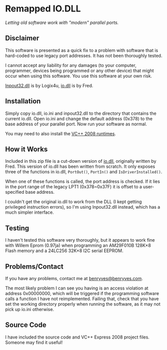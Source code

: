 # Remapped IO.DLL

_Letting old software work with "modern" parallel ports._

## Disclaimer

This software is presented as a quick fix to a problem with software that is hard-coded to use legacy port addresses. It has not been thoroughly tested.

I cannot accept any liability for any damages (to your computer, programmer, devices being programmed or any other device) that might occur when using this software. You use this software at your own risk.

[Inpout32.dll](http://logix4u.net/Legacy_Ports/Parallel_Port/Inpout32.dll_for_Windows_98/2000/NT/XP.html) is by Logix4u, [io.dll](http://www.geekhideout.com/iodll.shtml) is by Fred.

## Installation

Simply copy io.dll, io.ini and inpout32.dll to the directory that contains the current io.dll. Open io.ini and change the default address (0x378) to the base address of your parallel port. Now run your software as normal.

You may need to also install the [VC++ 2008 runtimes](http://www.microsoft.com/downloads/details.aspx?FamilyID=9b2da534-3e03-4391-8a4d-074b9f2bc1bf&displaylang=en).

## How it Works

Included in this zip file is a cut-down version of [io.dll](http://www.geekhideout.com/iodll.shtml), originally written by Fred. This version of io.dll has been written from scratch. It only exposes three of the functions in io.dll, `PortOut()`, `PortIn()` and `IsDriverInstalled()`.

When one of these functions is called, the port address is checked. If it lies in the port range of the legacy LPT1 (0x378~0x37F) it is offset to a user-specified base address.

I couldn't get the original io.dll to work from the DLL (I kept getting privileged instruction errors), so I'm using Inpout32.dll instead, which has a much simpler interface.

## Testing

I haven't tested this software very thoroughly, but it appears to work fine with Willem Eprom (0.97ja) when programming an AM29F010B 128K×8 Flash memory and a 24LC256 32K×8 I2C serial EEPROM.

## Problems/Contact

If you have any problems, contact me at benryves@benryves.com.

The most likely problem I can see you having is an access violation at address 0x00000000, which will be triggered if the programming software calls a function I have not reimplemented. Failing that, check that you have set the working directory properly when running the software, as it may not pick up io.ini otherwise.

## Source Code

I have included the source code and VC++ Express 2008 project files. Someone may find it useful!